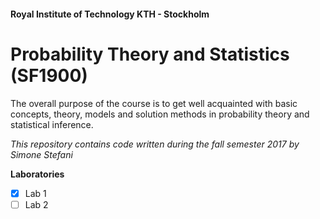 #### Royal Institute of Technology KTH - Stockholm
# Probability Theory and Statistics (SF1900)
The overall purpose of the course is to get well acquainted with basic concepts, theory, models and solution methods in probability theory and statistical inference.

_This repository contains code written during the fall semester 2017 by Simone Stefani_

__Laboratories__
- [X] Lab 1
- [ ] Lab 2
